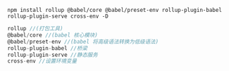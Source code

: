 <!--
 * @Author: BitCreate
 * @Date: 2024-03-05 20:13:03
-->

```shell
npm install rollup @babel/core @babel/preset-env rollup-plugin-babel rollup-plugin-serve cross-env -D
```

```js
rollup //(打包工具)
@babel/core //(babel 核心模块)
@babel/preset-env //(babel 将高级语法转换为低级语法)
rollup-plugin-babel //桥梁
rollup-plugin-serve //静态服务
cross-env //设置环境变量
```
